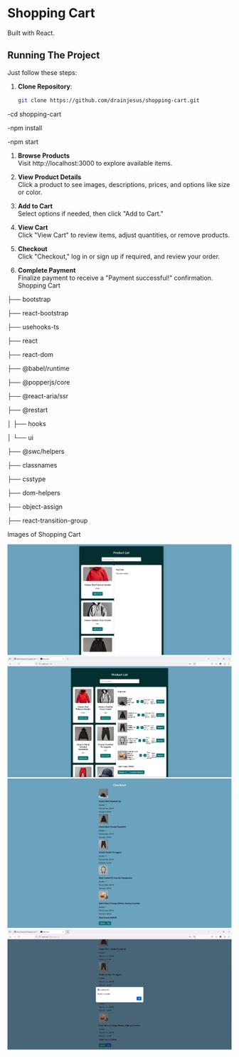 # Shopping Cart

Built with React.

## Running The Project

Just follow these steps:

1. **Clone Repository**:

   ```bash
   git clone https://github.com/drainjesus/shopping-cart.git
   ```

-cd shopping-cart

-npm install

-npm start

1. **Browse Products**  
   Visit http://localhost:3000 to explore available items.

2. **View Product Details**  
   Click a product to see images, descriptions, prices, and options like size or color.

3. **Add to Cart**  
   Select options if needed, then click "Add to Cart."

4. **View Cart**  
   Click "View Cart" to review items, adjust quantities, or remove products.

5. **Checkout**  
   Click "Checkout," log in or sign up if required, and review your order.

6. **Complete Payment**  
   Finalize payment to receive a "Payment successful!" confirmation.
Shopping Cart

├── bootstrap

├── react-bootstrap

├── usehooks-ts

├── react

├── react-dom

├── @babel/runtime

├── @popperjs/core

├── @react-aria/ssr

├── @restart

│ ├── hooks

│ └── ui

├── @swc/helpers

├── classnames

├── csstype

├── dom-helpers

├── object-assign

├── react-transition-group

Images of Shopping Cart

![image alt](https://github.com/isiahveneracion/shopping-cart/blob/c7a72f8ac5b7734c0a786b17c3376dd9ed2d2dc9/images/1.png)
![image alt](https://github.com/isiahveneracion/shopping-cart/blob/c7a72f8ac5b7734c0a786b17c3376dd9ed2d2dc9/images/2.png)
![image alt](https://github.com/isiahveneracion/shopping-cart/blob/c7a72f8ac5b7734c0a786b17c3376dd9ed2d2dc9/images/3.png)
![image alt](https://github.com/isiahveneracion/shopping-cart/blob/c7a72f8ac5b7734c0a786b17c3376dd9ed2d2dc9/images/4.png)
